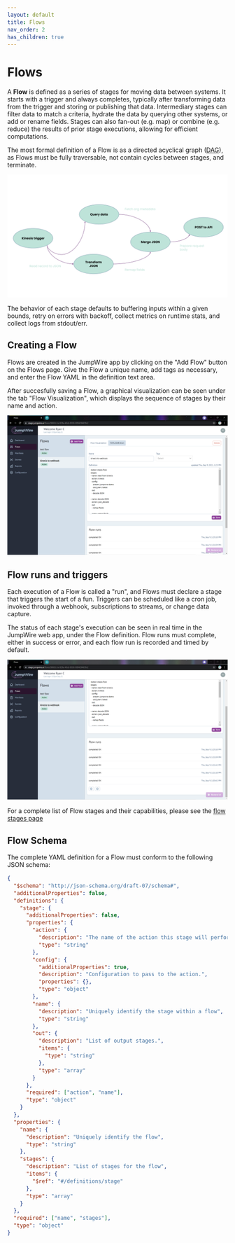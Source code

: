 ```yaml
---
layout: default
title: Flows
nav_order: 2
has_children: true
---
```


# Flows

A **Flow** is defined as a series of stages for moving data between systems. It starts with a trigger and always completes, typically after transforming data from the trigger and storing or publishing that data. Intermediary stages can filter data to match a criteria, hydrate the data by querying other systems, or add or rename fields. Stages can also fan-out (e.g. map) or combine (e.g. reduce) the results of prior stage executions, allowing for efficient computations.

The most formal definition of a Flow is as a directed acyclical graph ([DAG](https://en.wikipedia.org/wiki/Directed_acyclic_graph)), as Flows must be fully traversable, not contain cycles between stages, and terminate.

![](../../assets/images/Flows.svg)

The behavior of each stage defaults to buffering inputs within a given bounds, retry on errors with backoff, collect metrics on runtime stats, and collect logs from stdout/err.

## Creating a Flow

Flows are created in the JumpWire app by clicking on the "Add Flow" button on the Flows page. Give the Flow a unique name, add tags as necessary, and enter the Flow YAML in the definition text area.

After succesfully saving a Flow, a graphical visualization can be seen under the tab "Flow Visualization", which displays the sequence of stages by their name and action.

![](../../assets/images/flows_page.png)

## Flow runs and triggers

Each execution of a Flow is called a "run", and Flows must declare a stage that triggers the start of a fun. Triggers can be scheduled like a cron job, invoked through a webhook, subscriptions to streams, or change data capture.

The status of each stage's execution can be seen in real time in the JumpWire web app, under the Flow definition. Flow runs must complete, either in success or error, and each flow run is recorded and timed by default.

![](../../assets/images/flow_runs.png)

For a complete list of Flow stages and their capabilities, please see the [flow stages page](stages)

## Flow Schema

The complete YAML definition for a Flow must conform to the following JSON schema:

```json
{
  "$schema": "http://json-schema.org/draft-07/schema#",
  "additionalProperties": false,
  "definitions": {
    "stage": {
      "additionalProperties": false,
      "properties": {
        "action": {
          "description": "The name of the action this stage will perform. The name could be custom to identify this stage, or correspond to a packaged stage.",
          "type": "string"
        },
        "config": {
          "additionalProperties": true,
          "description": "Configuration to pass to the action.",
          "properties": {},
          "type": "object"
        },
        "name": {
          "description": "Uniquely identify the stage within a flow",
          "type": "string"
        },
        "out": {
          "description": "List of output stages.",
          "items": {
            "type": "string"
          },
          "type": "array"
        }
      },
      "required": ["action", "name"],
      "type": "object"
    }
  },
  "properties": {
    "name": {
      "description": "Uniquely identify the flow",
      "type": "string"
    },
    "stages": {
      "description": "List of stages for the flow",
      "items": {
        "$ref": "#/definitions/stage"
      },
      "type": "array"
    }
  },
  "required": ["name", "stages"],
  "type": "object"
}
```
